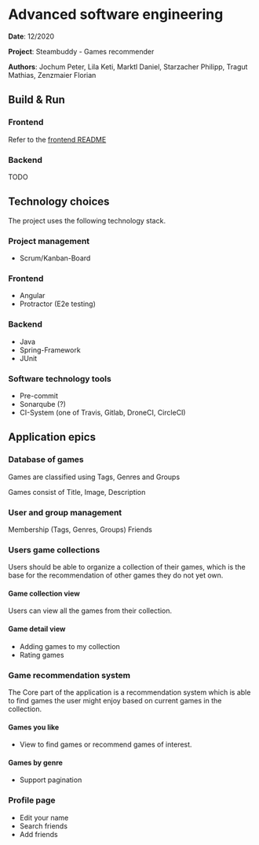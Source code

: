 # Advanced software engineering 

**Date**: 12/2020

**Project**: Steambuddy - Games recommender

**Authors**: Jochum Peter, Lila Keti, Marktl Daniel, Starzacher Philipp, Tragut Mathias, Zenzmaier Florian


## Build & Run

### Frontend

Refer to the [frontend README](web/README.md)

### Backend

TODO

## Technology choices

The project uses the following technology stack.

### Project management

* Scrum/Kanban-Board

### Frontend

* Angular
* Protractor (E2e testing)

### Backend

* Java
* Spring-Framework
* JUnit

### Software technology tools

* Pre-commit
* Sonarqube (?)
* CI-System (one of Travis, Gitlab, DroneCI, CircleCI)

## Application epics

### Database of games

Games are classified using Tags, Genres and Groups

Games consist of Title, Image, Description

### User and group management

Membership (Tags, Genres, Groups)
Friends

### Users game collections

Users should be able to organize a collection of their games,
which is the base for the recommendation of other games they do not yet own.

#### Game collection view

Users can view all the games from their collection.

#### Game detail view

* Adding games to my collection
* Rating games

### Game recommendation system

The Core part of the application is a recommendation system 
which is able to find games the user might enjoy based on current games in the collection.

#### Games you like

* View to find games or recommend games of interest.

#### Games by genre

* Support pagination

### Profile page

* Edit your name
* Search friends
* Add friends
